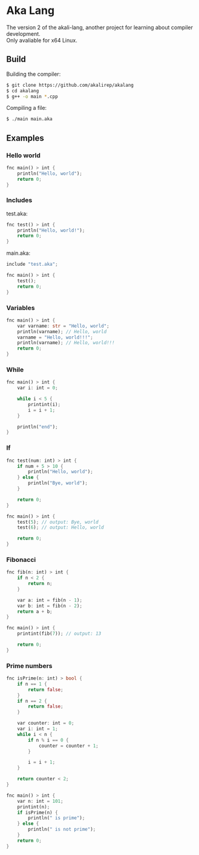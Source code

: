# Aka Lang
The version 2 of the akali-lang, another project for learning about compiler development.<br/>
Only avaliable for x64 Linux.

## Build
Building the compiler:
```bash
$ git clone https://github.com/akalirep/akalang
$ cd akalang
$ g++ -o main *.cpp
```
Compiling a file:
```bash
$ ./main main.aka
```

## Examples
### Hello world
```rust
fnc main() > int {
	println("Hello, world");
	return 0;
}
```

### Includes
test.aka:
```rust
fnc test() > int {
	println("Hello, world!");
	return 0;
}
```

main.aka:
```rust
include "test.aka";

fnc main() > int {
	test();
	return 0;
}
```

### Variables
```rust
fnc main() > int {
	var varname: str = "Hello, world";
	println(varname); // Hello, world
	varname = "Hello, world!!!";
	println(varname); // Hello, world!!!
	return 0;
}
```

### While
```rust
fnc main() > int {
	var i: int = 0;

	while i < 5 {
		printint(i);
		i = i + 1;
	}

	println("end");
}
```

### If
```rust
fnc test(num: int) > int {
	if num + 5 > 10 {
		println("Hello, world");
	} else {
		println("Bye, world");
	}

	return 0;
}

fnc main() > int {
	test(5); // output: Bye, world
	test(6); // output: Hello, world

	return 0;
}
```

### Fibonacci
```rust
fnc fib(n: int) > int {
	if n < 2 {
		return n;
	}

	var a: int = fib(n - 1);
	var b: int = fib(n - 2);
	return a + b;
}

fnc main() > int {
	printint(fib(7)); // output: 13

	return 0;
}
```

### Prime numbers
```rust
fnc isPrime(n: int) > bool {
	if n == 1 {
		return false;
	}
	if n == 2 {
		return false;
	}

	var counter: int = 0;
	var i: int = 1;
	while i < n {
		if n % i == 0 {
			counter = counter + 1;
		}

		i = i + 1;
	}

	return counter < 2;
}

fnc main() > int {
	var n: int = 101;
	printint(n);
	if isPrime(n) {
		println(" is prime");
	} else {
		println(" is not prime");
	}
	return 0;
}
```